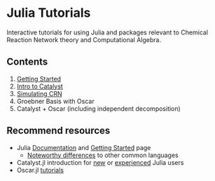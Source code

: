 # Julia Tutorials
Interactive tutorials for using Julia and packages relevant to Chemical Reaction Network theory and Computational Algebra.

## Contents

1. [Getting Started](Tutorial1.ipynb)
2. [Intro to Catalyst](Tutorial2.ipynb)
3. [Simulating CRN](Tutorial3.ipynb)
4. Groebner Basis with Oscar
5. Catalyst + Oscar (including independent decomposition)


## Recommend resources
- Julia [Documentation](https://docs.julialang.org/en/v1/) and [Getting Started](https://docs.julialang.org/en/v1/manual/getting-started/) page
  - [Noteworthy differences](https://docs.julialang.org/en/v1/manual/noteworthy-differences/) to other common languages
- Catalyst.jl introduction for [new](https://docs.sciml.ai/Catalyst/stable/introduction_to_catalyst/catalyst_for_new_julia_users/) or [experienced](https://docs.sciml.ai/Catalyst/stable/introduction_to_catalyst/introduction_to_catalyst/) Julia users
- Oscar.jl [tutorials](https://www.oscar-system.org/tutorials/)
